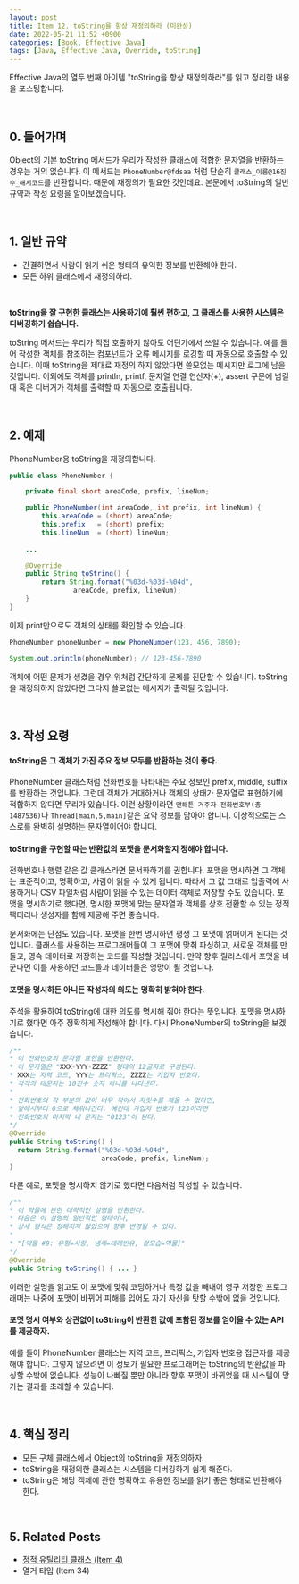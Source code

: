 ```yaml
---
layout: post
title: Item 12. toString을 항상 재정의하라 (미완성)
date: 2022-05-21 11:52 +0900
categories: [Book, Effective Java]
tags: [Java, Effective Java, Override, toString]
---
```




Effective Java의 열두 번째 아이템 "toString을 항상 재정의하라"를 읽고 정리한 내용을 포스팅합니다.

<br>

## 0. 들어가며

Object의 기본 toString 메서드가 우리가 작성한 클래스에 적합한 문자열을 반환하는 경우는 거의 없습니다. 이 메서드는 `PhoneNumber@fdsaa` 처럼 단순히 `클래스_이름@16진수_해시코드`를 반환합니다. 때문에 재정의가 필요한 것인데요. 본문에서 toString의 일반 규약과 작성 요령을 알아보겠습니다.

<br>

## 1. 일반 규약

- 간결하면서 사람이 읽기 쉬운 형태의 유익한 정보를 반환해야 한다.
- 모든 하위 클래스에서 재정의하라.

<br>

**toString을 잘 구현한 클래스는 사용하기에 훨씬 편하고, 그 클래스를 사용한 시스템은 디버깅하기 쉽습니다.** 

toString 메서드는 우리가 직접 호출하지 않아도 어딘가에서 쓰일 수 있습니다. 예를 들어 작성한 객체를 참조하는 컴포넌트가 오류 메시지를 로깅할 때 자동으로 호출할 수 있습니다. 이때 toString을 제대로 재정의 하지 않았다면 쓸모없는 메시지만 로그에 남을 것입니다. 이외에도 객체를 println, printf, 문자열 연결 연산자(+), assert 구문에 넘길 때 혹은 디버거가 객체를 출력할 때 자동으로 호출됩니다.

<br>

## 2. 예제

PhoneNumber용 toString을 재정의합니다.

```java
public class PhoneNumber {

    private final short areaCode, prefix, lineNum;

    public PhoneNumber(int areaCode, int prefix, int lineNum) {
        this.areaCode = (short) areaCode;
        this.prefix   = (short) prefix;
        this.lineNum  = (short) lineNum;
  
    ...

    @Override
    public String toString() {
        return String.format("%03d-%03d-%04d",
                areaCode, prefix, lineNum);
    }
}

```

이제 print만으로도 객체의 상태를 확인할 수 있습니다.

```java
PhoneNumber phoneNumber = new PhoneNumber(123, 456, 7890);

System.out.println(phoneNumber); // 123-456-7890
```

객체에 어떤 문제가 생겼을 경우 위처럼 간단하게 문제를 진단할 수 있습니다. toString을 재정의하지 않았다면 그다지 쓸모없는 메시지가 출력될 것입니다.

<br>

## 3. 작성 요령

#### toString은 그 객체가 가진 주요 정보 모두를 반환하는 것이 좋다.

PhoneNumber 클래스처럼 전화번호를 나타내는 주요 정보인 prefix, middle, suffix를 반환하는 것입니다. 그런데 객체가 거대하거나 객체의 상태가 문자열로 표현하기에 적합하지 않다면 무리가 있습니다. 이런 상황이라면 `맨해튼 거주자 전화번호부(총 1487536)`나 `Thread[main,5,main]`같은 요약 정보를 담아야 합니다. 이상적으로는 스스로를 완벽히 설명하는 문자열이어야 합니다. 

#### toString을 구현할 때는 반환값의 포맷을 문서화할지 정해야 합니다. 

전화번호나 행렬 같은 값 클래스라면 문서화하기를 권합니다. 포맷을 명시하면 그 객체는 표준적이고, 명확하고, 사람이 읽을 수 있게 됩니다. 따라서 그 값 그대로 입출력에 사용하거나 CSV 파일처럼 사람이 읽을 수 있는 데이터 객체로 저장할 수도 있습니다. 포맷을 명시하기로 했다면, 명시한 포맷에 맞는 문자열과 객체를 상호 전환할 수 있는 정적 팩터리나 생성자를 함께 제공해 주면 좋습니다.

문서화에는 단점도 있습니다. 포맷을 한번 명시하면 평생 그 포맷에 얽매이게 된다는 것입니다. 클래스를 사용하는 프로그래머들이 그 포맷에 맞춰 파싱하고, 새로운 객체를 만들고, 영속 데이터로 저장하는 코드를 작성할 것입니다. 만약 향후 릴리스에서 포맷을 바꾼다면 이를 사용하던 코드들과 데이터들은 엉망이 될 것입니다.

#### 포맷을 명시하든 아니든 작성자의 의도는 명확히 밝혀야 한다.

주석을 활용하여 toString에 대한 의도를 명시해 줘야 한다는 뜻입니다. 포맷을 명시하기로 했다면 아주 정확하게 작성해야 합니다. 다시 PhoneNumber의 toString을 보겠습니다.

```java
/**
* 이 전화번호의 문자열 표현을 반환한다.
* 이 문자열은 "XXX-YYY-ZZZZ" 형태의 12글자로 구성된다.
* XXX는 지역 코드, YYY는 프리픽스, ZZZZ는 가입자 번호다.
* 각각의 대문자는 10진수 숫자 하나를 나타낸다.
*
* 전화번호의 각 부분의 값이 너무 작아서 자릿수를 채울 수 없다면,
* 앞에서부터 0으로 채워나간다. 예컨대 가입자 번호가 123이라면
* 전화번호의 마지막 네 문자는 "0123"이 된다.
*/
@Override
public String toString() {
  return String.format("%03d-%03d-%04d",
                       areaCode, prefix, lineNum);
}
```

다른 예로, 포맷을 명시하지 않기로 했다면 다음처럼 작성할 수 있습니다.

```java
/**
* 이 약물에 관한 대략적인 설명을 반환한다.
* 다음은 이 설명의 일반적인 형태이나,
* 상세 형식은 정해지지 않았으며 향후 변경될 수 있다.
*
* "[약물 #9: 유형=사랑, 냄새=테레빈유, 겉모습=먹물]"
*/
@Override
public String toString() { ... }
```

이러한 설명을 읽고도 이 포맷에 맞춰 코딩하거나 특정 값을 빼내어 영구 저장한 프로그래머는 나중에 포맷이 바뀌어 피해를 입어도 자기 자신을 탓할 수밖에 없을 것입니다.

#### 포맷 명시 여부와 상관없이 toString이 반환한 값에 포함된 정보를 얻어올 수 있는 API를 제공하자.

예를 들어 PhoneNumber 클래스는 지역 코드, 프리픽스, 가입자 번호용 접근자를 제공해야 합니다. 그렇지 않으려면 이 정보가 필요한 프로그래머는 toString의 반환값을 파싱할 수밖에 없습니다. 성능이 나빠질 뿐만 아니라 향후 포맷이 바뀌었을 때 시스템이 망가는 결과를 초래할 수 있습니다. 

<br>

## 4. 핵심 정리

- 모든 구체 클래스에서 Object의 toString을 재정의하자.
- toString을 재정의한 클래스는 시스템을 디버깅하기 쉽게 해준다.
- toString은 해당 객체에 관한 명확하고 유용한 정보를 읽기 좋은 형태로 반환해야 한다.

<br>

## 5. Related Posts

- [정적 유틸리티 클래스 (Item 4)](https://heung27.github.io/posts/item-4-%EC%9D%B8%EC%8A%A4%ED%84%B4%EC%8A%A4%ED%99%94%EB%A5%BC-%EB%A7%89%EC%9C%BC%EB%A0%A4%EA%B1%B0%EB%93%A0-private-%EC%83%9D%EC%84%B1%EC%9E%90%EB%A5%BC-%EC%82%AC%EC%9A%A9%ED%95%98%EB%9D%BC/)
- 열거 타입 (Item 34)

